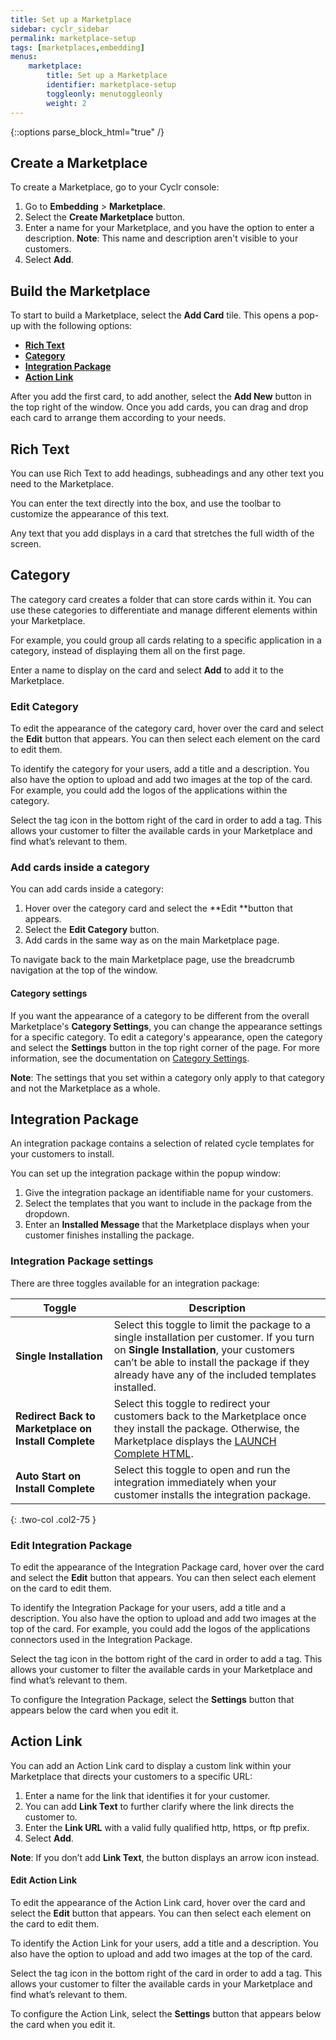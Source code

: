 ```yaml
---
title: Set up a Marketplace
sidebar: cyclr_sidebar
permalink: marketplace-setup
tags: [marketplaces,embedding]
menus:
    marketplace:
        title: Set up a Marketplace
        identifier: marketplace-setup
        toggleonly: menutoggleonly
        weight: 2
---
```

{::options parse_block_html="true" /}
<section class="card">

## Create a Marketplace

To create a Marketplace, go to your Cyclr console:

1. Go to **Embedding** > **Marketplace**.
2. Select the **Create Marketplace** button.
3. Enter a name for your Marketplace, and you have the option to enter a description. **Note**: This name and description aren't visible to your customers.
4. Select **Add**.
 

</section>
<section class="card">

## Build the Marketplace

To start to build a Marketplace, select the **Add Card** tile. This opens a pop-up with the following options:

* [**Rich Text**](#rich-text)
* [**Category**](#category)
* [**Integration Package**](#integration-package)
* [**Action Link**](#action-link)

After you add the first card, to add another, select the **Add New** button in the top right of the window. Once you add cards, you can drag and drop each card to arrange them according to your needs.

</section>
<section class="card">

## Rich Text

You can use Rich Text to add headings, subheadings and any other text you need to the Marketplace.

You can enter the text directly into the box, and use the toolbar to customize the appearance of this text.

Any text that you add displays in a card that stretches the full width of the screen.

</section>
<section class="card">

## Category

The category card creates a folder that can store cards within it. You can use these categories to differentiate and manage different elements within your Marketplace.

For example, you could group all cards relating to a specific application in a category, instead of displaying them all on the first page.

Enter a name to display on the card and select **Add** to add it to the Marketplace.


### Edit Category

To edit the appearance of the category card, hover over the card and select the **Edit** button that appears. You can then select each element on the card to edit them.

To identify the category for your users, add a title and a description. You also have the option to upload and add two images at the top of the card. For example, you could add the logos of the applications within the category.

Select the tag icon in the bottom right of the card in order to add a tag. This allows your customer to filter the available cards in your Marketplace and find what’s relevant to them.


### Add cards inside a category

You can add cards inside a category:

1.  Hover over the category card and select the **Edit **button that appears.
2. Select the **Edit Category** button.
3. Add cards in the same way as on the main Marketplace page.

To navigate back to the main Marketplace page, use the breadcrumb navigation at the top of the window.

#### Category settings
If you want the appearance of a category to be different from the overall Marketplace's **Category Settings**, you can change the appearance settings for a specific category. To edit a category's appearance, open the category and select the **Settings** button in the top right corner of the page. For more information, see the documentation on [Category Settings](marketplace-settings#appearance-settings).


**Note**: The settings that you set within a category only apply to that category and not the Marketplace as a whole.

</section>
<section class="card">

## Integration Package

An integration package contains a selection of related cycle templates for your customers to install.

You can set up the integration package within the popup window:

1. Give the integration package an identifiable name for your customers.
2. Select the templates that you want to include in the package from the dropdown.
3. Enter an **Installed Message** that the Marketplace displays when your customer finishes installing the package.

### Integration Package settings

There are three toggles available for an integration package:

| **Toggle** | **Description** |
|---|---|
| **Single Installation** | Select this toggle to limit the package to a single installation per customer. If you turn on **Single Installation**, your customers can’t be able to install the package if they already have any of the included templates installed. |
| **Redirect Back to Marketplace on Install Complete** | Select this toggle to redirect your customers back to the Marketplace once they install the package. Otherwise, the Marketplace displays the [LAUNCH Complete HTML](marketplace-callback). |
| **Auto Start on Install Complete** | Select this toggle to open and run the integration immediately when your customer installs the integration package. |
{: .two-col .col2-75 }

### Edit Integration Package

To edit the appearance of the Integration Package card, hover over the card and select the **Edit** button that appears. You can then select each element on the card to edit them.

To identify the Integration Package for your users, add a title and a description. You also have the option to upload and add two images at the top of the card. For example, you could add the logos of the applications connectors used in the Integration Package.

Select the tag icon in the bottom right of the card in order to add a tag. This allows your customer to filter the available cards in your Marketplace and find what’s relevant to them.

To configure the Integration Package, select the **Settings** button that appears below the card when you edit it.

</section>
<section class="card">

## Action Link

You can add an Action Link card to display a custom link within your Marketplace that directs your customers to a specific URL:

1. Enter a name for the link that identifies it for your customer. 
2. You can add **Link Text** to further clarify where the link directs the customer to.
3. Enter the **Link URL** with a valid fully qualified http, https, or ftp prefix.
4. Select **Add**.

**Note**: If you don’t add **Link Text**, the button displays an arrow icon instead.


#### Edit Action Link

To edit the appearance of the Action Link card, hover over the card and select the **Edit** button that appears. You can then select each element on the card to edit them.

To identify the Action Link for your users, add a title and a description. You also have the option to upload and add two images at the top of the card.

Select the tag icon in the bottom right of the card in order to add a tag. This allows your customer to filter the available cards in your Marketplace and find what’s relevant to them.

To configure the Action Link, select the **Settings** button that appears below the card when you edit it.

</section>



